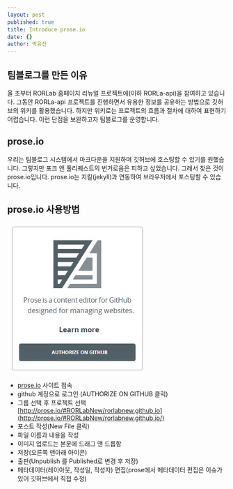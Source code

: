 ```yaml
---
layout: post
published: true
title: Introduce prose.io
date: {}
author: 박유진
---
```


## 팀블로그를 만든 이유
올 초부터 RORLab 홈페이지 리뉴얼 프로젝트에(이하 RORLa-api)을 참여하고 있습니다. 그동안 RORLa-api 프로젝트를 진행하면서 유용한 정보를 공유하는 방법으로 깃허브의 위키를 활용했습니다. 하지만 위키로는 프로젝트의 흐름과 절차에 대하여 표현하기 어렵습니다. 이런 단점을 보완하고자 팀블로그를 운영합니다. 

## prose.io 
우리는 팀블로그 시스템에서 마크다운을 지원하며 깃허브에 호스팅할 수 있기를 원했습니다. 그렇지만 포크 앤 풀리퀘스트의 번거로움은 피하고 싶었습니다. 그래서 찾은 것이 prose.io입니다. prose.io는 지킬(jekyll)과 연동하여 브라우저에서 포스팅할 수 있습니다.

## prose.io 사용방법
![prose_home.jpg](/images/prose_home.jpg)

* [prose.io](http://prose.io/) 사이트 접속
* github 계정으로 로그인 (AUTHORIZE ON GITHUB 클릭)
* 그룹 선택 후 프로젝트 선택 [http://prose.io/#RORLabNew/rorlabnew.github.io](http://prose.io/#RORLabNew/rorlabnew.github.io/)
* 포스트 작성(New File 클릭)
* 파일 이름과 내용을 작성
* 이미지 업로드는 본문에 드래그 앤 드롭함
* 저장(오른쪽 맨아래 아이콘)
* 출판(Unpublish 를 Published로 변경 후 저장)
* 메타데이터(레이아웃, 작성일, 작성자) 편집(prose에서 메타데이터 편집은 이슈가 있어 깃허브에서 직접 수정)